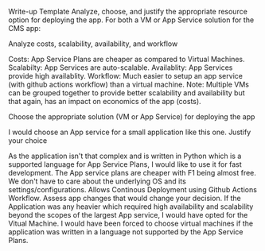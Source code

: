 Write-up Template
Analyze, choose, and justify the appropriate resource option for deploying the app.
For both a VM or App Service solution for the CMS app:

Analyze costs, scalability, availability, and workflow

Costs: App Service Plans are cheaper as compared to Virtual Machines.
Scalabilty: App Services are auto-scalable.
Availablity: App Services provide high availablity.
Workflow: Much easier to setup an app service (with github actions workflow) than a virtual machine.
Note: Multiple VMs can be grouped together to provide better scalability and availability but that again, has an impact on economics of the app (costs).

Choose the appropriate solution (VM or App Service) for deploying the app

I would choose an App service for a small application like this one.
Justify your choice

As the application isn't that complex and is written in Python which is a supported language for App Service Plans, I would like to use it for fast development.
The App service plans are cheaper with F1 being almost free.
We don't have to care about the underlying OS and its settings/configurations.
Allows Continous Deployment using Github Actions Workflow.
Assess app changes that would change your decision.
If the Application was any heavier which required high availability and scalability beyond the scopes of the largest App service, I would have opted for the Vitual Machine.
I would have been forced to choose virtual machines if the application was written in a language not supported by the App Service Plans.
